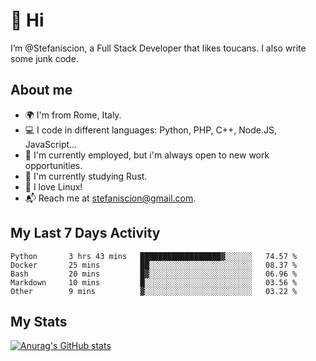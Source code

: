 # 👋 Hi

I’m @Stefaniscion, a Full Stack Developer that likes toucans.
I also write some junk code.

## About me

- 🌍 I'm from Rome, Italy.
- 💻 I code in different languages: Python, PHP, C++, Node.JS, JavaScript...
- 💼 I'm currently employed, but i'm always open to new work opportunities.
- 🌱 I'm currently studying Rust.
- 🐧 I love Linux!
- 📬 Reach me at stefaniscion@gmail.com.

## My Last 7 Days Activity
<!--START_SECTION:waka-->

```text
Python       3 hrs 43 mins   ██████████████████▓░░░░░░   74.57 %
Docker       25 mins         ██░░░░░░░░░░░░░░░░░░░░░░░   08.37 %
Bash         20 mins         █▓░░░░░░░░░░░░░░░░░░░░░░░   06.96 %
Markdown     10 mins         █░░░░░░░░░░░░░░░░░░░░░░░░   03.56 %
Other        9 mins          ▓░░░░░░░░░░░░░░░░░░░░░░░░   03.22 %
```

<!--END_SECTION:waka-->

## My Stats
[![Anurag's GitHub stats](https://github-readme-stats.vercel.app/api?username=stefaniscion)](https://github.com/anuraghazra/github-readme-stats)
